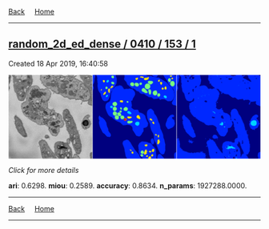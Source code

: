 
[Back](..)&nbsp;&nbsp;&nbsp;&nbsp;&nbsp;[Home](https://leapmanlab.github.io/snapshots)

---

<div class="summary"><a href="1"><h2>random_2d_ed_dense / 0410 / 153 / 1</h2></a><p>Created 18 Apr 2019, 16:40:58
</p><a href="1"><img src="1/media/summary.png" align="center"></a><p>
<i>Click for more details</i>
</p></div>

**ari**: 0.6298. **miou**: 0.2589. **accuracy**: 0.8634. **n_params**: 1927288.0000. 

---

[Back](..)&nbsp;&nbsp;&nbsp;&nbsp;&nbsp;[Home](https://leapmanlab.github.io/snapshots)

---